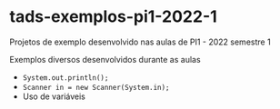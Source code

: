 # tads-exemplos-pi1-2022-1
Projetos de exemplo desenvolvido nas aulas de PI1 - 2022 semestre 1

Exemplos diversos desenvolvidos durante as aulas

* `System.out.println();`
* `Scanner in = new Scanner(System.in);`
* Uso de variáveis
